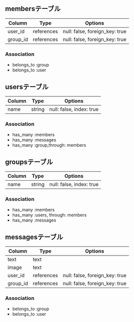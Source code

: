 ## membersテーブル

|Column|Type|Options|
|------|----|-------|
|user_id|references|null: false, foreign_key: true|
|group_id|references|null: false, foreign_key: true|

### Association
- belongs_to :group
- belongs_to :user

## usersテーブル

|Column|Type|Options|
|------|----|-------|
|name|string|null: false, index: true|

### Association
- has_many :members
- has_many :messages
- has_many :group,through: members

## groupsテーブル

|Column|Type|Options|
|------|----|-------|
|name|string|null: false, index: true|

### Association
- has_many :members
- has_many :users, through: members
- has_many :messages

## messagesテーブル

|Column|Type|Options|
|------|----|-------|
|text|text|
|image|text|
|user_id|references|null: false, foreign_key: true|
|group_id|references|null: false, foreign_key: true|


### Association
- belongs_to :group
- belongs_to :user